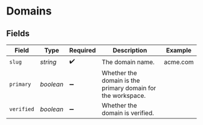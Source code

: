 # Domains


## Fields

| Field                                                       | Type                                                        | Required                                                    | Description                                                 | Example                                                     |
| ----------------------------------------------------------- | ----------------------------------------------------------- | ----------------------------------------------------------- | ----------------------------------------------------------- | ----------------------------------------------------------- |
| `slug`                                                      | *string*                                                    | :heavy_check_mark:                                          | The domain name.                                            | acme.com                                                    |
| `primary`                                                   | *boolean*                                                   | :heavy_minus_sign:                                          | Whether the domain is the primary domain for the workspace. |                                                             |
| `verified`                                                  | *boolean*                                                   | :heavy_minus_sign:                                          | Whether the domain is verified.                             |                                                             |